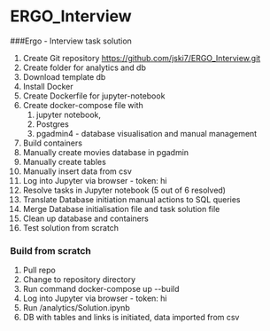 # ERGO_Interview
###Ergo - Interview task solution

1. Create Git repository https://github.com/jski7/ERGO_Interview.git
2. Create folder for analytics and db
3. Download template db
4. Install Docker
5. Create Dockerfile for jupyter-notebook
6. Create docker-compose file with 
   1. jupyter notebook, 
   2. Postgres
   3. pgadmin4 - database visualisation and manual management
7. Build containers
8. Manually create movies database in pgadmin
9. Manually create tables
10. Manually insert data from csv
11. Log into Jupyter via browser - token: hi
12. Resolve tasks in Jupyter notebook (5 out of 6 resolved)
13. Translate Database initiation manual actions to SQL queries
14. Merge Database initialisation file and task solution file
15. Clean up database and containers 
16. Test solution from scratch

### Build from scratch
1. Pull repo
2. Change to repository directory 
3. Run command docker-compose up --build
4. Log into Jupyter via browser - token: hi
5. Run /analytics/Solution.ipynb
6. DB with tables and links is initiated, data imported from csv
